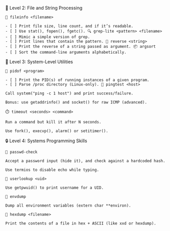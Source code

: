 🧰 Level 2: File and String Processing

    📄 fileinfo <filename>

    - [ ] Print file size, line count, and if it’s readable.
    - [ ] Use stat(), fopen(), fgetc(). 🔍 grep-lite <pattern> <filename>
    - [ ] Mimic a simple version of grep.
    - [ ] Print lines that contain the pattern. 🔁 reverse <string>
    - [ ] Print the reverse of a string passed as argument. 📦 argsort
    - [ ] Sort the command-line arguments alphabetically.

🔧 Level 3: System-Level Utilities

    🧪 pidof <program>

    - [ ] Print the PID(s) of running instances of a given program.
    - [ ] Parse /proc directory (Linux-only). 📡 pingtest <host>

    Call system("ping -c 1 host") and print success/failure.

    Bonus: use getaddrinfo() and socket() for raw ICMP (advanced).

    ⏱️ timeout <seconds> <command>

    Run a command but kill it after N seconds.

    Use fork(), execvp(), alarm() or setitimer().

🔒 Level 4: Systems Programming Skills

    🔐 passwd-check

    Accept a password input (hide it), and check against a hardcoded hash.

    Use termios to disable echo while typing.

    👥 userlookup <uid>

    Use getpwuid() to print username for a UID.

    🧪 envdump

    Dump all environment variables (extern char **environ).

    📜 hexdump <filename>

    Print the contents of a file in hex + ASCII (like xxd or hexdump).
